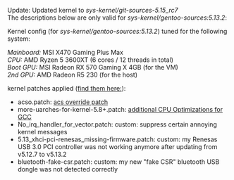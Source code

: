 Update: Updated kernel to *sys-kernel/git-sources-5.15_rc7*<br/>
The descriptions below are only valid for *sys-kernel/gentoo-sources:5.13.2*:

Kernel config (for *sys-kernel/gentoo-sources:5.13.2*) tuned for the following system:

*Mainboard:* MSI X470 Gaming Plus Max<br/>
*CPU:* AMD Ryzen 5 3600XT (6 cores / 12 threads in total)<br/>
*Boot GPU:* MSI Radeon RX 570 Gaming X 4GB (for the VM)<br/>
*2nd GPU:* AMD Radeon R5 230 (for the host)

kernel patches applied ([find them here:](https://github.com/q-g-j/gentoo-stuff/tree/master/etc/portage/patches/sys-kernel/gentoo-sources)):

- acso.patch: [acs override patch](https://queuecumber.gitlab.io/linux-acs-override/)
- more-uarches-for-kernel-5.8+.patch: [additional CPU Optimizations for GCC](https://github.com/graysky2/kernel_compiler_patch)
- No_irq_handler_for_vector.patch: custom: suppress certain annoying kernel messages
- 5.13_xhci-pci-renesas_missing-firmware.patch: custom: my Renesas USB 3.0 PCI controller was not working anymore after updating from v5.12.7 to v5.13.2
- bluetooth-fake-csr.patch: custom: my new "fake CSR" bluetooth USB dongle was not detected correctly

